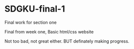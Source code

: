 # SDGKU-final-1
<p>Final work for section one</p>
<p> Final from week one,  Basic html/css website </p>
<p> Not too bad, not great either.  BUT definately making progress. </p>
